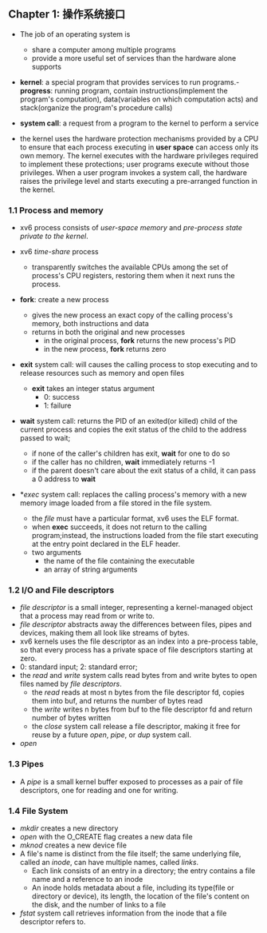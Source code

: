 ##  Chapter 1: 操作系统接口

- The job of an operating system is
    - share a computer among multiple programs
    - provide a more useful set of services than the hardware alone supports


- **kernel**: a special program that provides services to run programs.- 
**progress**: running program, contain instructions(implement the program's computation), data(variables on which computation acts) and stack(organize the program's procedure calls)
- **system call**: a request from a program to the kernel to perform a service

- the kernel uses the hardware protection mechanisms provided by a CPU to ensure that each process executing in **user space** can access only its own memory. The kernel executes with the hardware privileges required to implement these protections; user programs execute without those privileges. When a user program invokes a system call, the hardware raises the privilege level and starts executing a pre-arranged function in the kernel.


### 1.1 Process and memory

- xv6 process consists of *user-space memory* and *pre-process state private to the kernel*.

- xv6 *time-share* process
    - transparently switches the available CPUs among the set of process's CPU registers, restoring them when it next runs the process.

- **fork**: create a new process    
    - gives the new process an exact copy of the calling process's memory, both instructions and data
    - returns in both the original and new processes
        - in the original process, **fork** returns the new process's PID
        - in the new process, **fork** returns zero

- **exit** system call: will causes the calling process to stop executing and to release resources such as memory and open files
    - **exit** takes an integer status argument
        - 0: success
        - 1: failure

- **wait** system call: returns the PID of an exited(or killed) child of the current process and copies the exit status of the child to the address passed to wait;
    - if none of the caller's children has exit, **wait** for one to do so
    - if the caller has no children, **wait** immediately returns -1
    - if the parent doesn't care about the exit status of a child, it can pass a 0 address to **wait**

- **exec* system call: replaces the calling process's memory with a new memory image loaded from a file stored in the file system.
    - the *file* must have a particular format, xv6 uses the ELF format.
    - when **exec** succeeds, it does not return to the calling program;instead, the instructions loaded from the file start executing at the entry point declared in the ELF header.
    - two arguments
        - the name of the file containing the executable
        - an array of string arguments


### 1.2 I/O and File descriptors

- *file descriptor* is a small integer, representing a kernel-managed object that a process may read from or write to.
- *file descriptor* abstracts away the differences between files, pipes and devices, making them all look like streams of bytes.
- xv6 kernels uses the file descriptor as an index into a pre-process table, so that every process has a private space of file descriptors starting at zero.
- 0: standard input; 2: standard error;
- the *read* and *write* system calls read bytes from and write bytes to open files named by *file descriptors*.
    - the *read* reads at most n bytes from the file descriptor fd, copies them into buf, and returns the number of bytes read
    - the *write* writes n bytes from buf to the file descriptor fd and return number of bytes written
    - the *close* system call release a file descriptor, making it free for reuse by a future *open*, *pipe*, or *dup* system call.
- *open*


### 1.3 Pipes
- A *pipe* is a small kernel buffer exposed to processes as a pair of file descriptors, one for reading and one for writing.

### 1.4 File System

- *mkdir* creates a new directory
- *open* with the O_CREATE flag creates a new data file
- *mknod* creates a new device file
- A file's name is distinct from the file itself; the same underlying file, called an *inode*, can have multiple names, called *links*.
    - Each link consists of an entry in a directory; the entry contains a file name and a reference to an inode
    - An inode holds metadata about a file, including its type(file or directory or device), its length, the location of the file's content on the disk, and the number of links to a file
- *fstat* system call retrieves information from the inode that a file descriptor refers to.